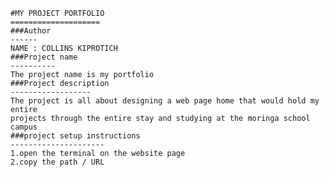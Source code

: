     #MY PROJECT PORTFOLIO
    ====================
    ###Author
    ------
    NAME : COLLINS KIPROTICH
    ###Project name
    ----------
    The project name is my portfolio
    ###Project description
    ------------------
    The project is all about designing a web page home that would hold my entire
    projects through the entire stay and studying at the moringa school campus
    ###project setup instructions
    ---------------------
    1.open the terminal on the website page
    2.copy the path / URL
    
